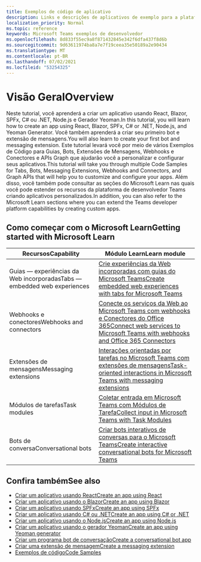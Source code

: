 ```yaml
---
title: Exemplos de código de aplicativo
description: Links e descrições de aplicativos de exemplo para a plataforma Microsoft Teams desenvolvedor
localization_priority: Normal
ms.topic: reference
keywords: Microsoft Teams exemplos de desenvolvedor
ms.openlocfilehash: 8d833f55ec9a8f871432845e342f6dfa437f8d6b
ms.sourcegitcommit: 9d63611974ba8a7e7f19ceea35e50189a2e90434
ms.translationtype: MT
ms.contentlocale: pt-BR
ms.lasthandoff: 07/02/2021
ms.locfileid: "53254325"
---
```

# <a name="overview"></a><span data-ttu-id="d20d0-104">Visão Geral</span><span class="sxs-lookup"><span data-stu-id="d20d0-104">Overview</span></span>

<span data-ttu-id="d20d0-105">Neste tutorial, você aprenderá a criar um aplicativo usando React, Blazor, SPFx, C# ou .NET, Node.js e Gerador Yeoman.</span><span class="sxs-lookup"><span data-stu-id="d20d0-105">In this tutorial, you will learn how to create an app using React, Blazor, SPFx, C# or .NET, Node.js, and Yeoman Generator.</span></span> <span data-ttu-id="d20d0-106">Você também aprenderá a criar seu primeiro bot e extensão de mensagens.</span><span class="sxs-lookup"><span data-stu-id="d20d0-106">You will also learn to create your first bot and messaging extension.</span></span> <span data-ttu-id="d20d0-107">Este tutorial levará você por meio de vários Exemplos de Código para Guias, Bots, Extensões de Mensagens, Webhooks e Conectores e APIs Graph que ajudarão você a personalizar e configurar seus aplicativos.</span><span class="sxs-lookup"><span data-stu-id="d20d0-107">This tutorial will take you through multiple Code Samples for Tabs, Bots, Messaging Extensions, Webhooks and Connectors, and Graph APIs that will help you to customize and configure your apps.</span></span> <span data-ttu-id="d20d0-108">Além disso, você também pode consultar as seções do Microsoft Learn nas quais você pode estender os recursos da plataforma de desenvolvedor Teams criando aplicativos personalizados.</span><span class="sxs-lookup"><span data-stu-id="d20d0-108">In addition, you can also refer to the Microsoft Learn sections where you can extend the Teams developer platform capabilities by creating custom apps.</span></span>  

## <a name="getting-started-with-microsoft-learn"></a><span data-ttu-id="d20d0-109">Como começar com o Microsoft Learn</span><span class="sxs-lookup"><span data-stu-id="d20d0-109">Getting started with Microsoft Learn</span></span>

| <span data-ttu-id="d20d0-110">**Recursos**</span><span class="sxs-lookup"><span data-stu-id="d20d0-110">**Capability**</span></span>| <span data-ttu-id="d20d0-111">**Módulo Learn**</span><span class="sxs-lookup"><span data-stu-id="d20d0-111">**Learn module**</span></span>|
|--------|-------------|
| <span data-ttu-id="d20d0-112">Guias — experiências da Web incorporadas</span><span class="sxs-lookup"><span data-stu-id="d20d0-112">Tabs  — embedded web experiences</span></span>  |  [<span data-ttu-id="d20d0-113">Crie experiências da Web incorporadas com guias do Microsoft Teams</span><span class="sxs-lookup"><span data-stu-id="d20d0-113">Create embedded web experiences with tabs for Microsoft Teams</span></span>](/learn/modules/embedded-web-experiences/) |
| <span data-ttu-id="d20d0-114">Webhooks e conectores</span><span class="sxs-lookup"><span data-stu-id="d20d0-114">Webhooks and connectors</span></span>  |  [<span data-ttu-id="d20d0-115">Conecte os serviços da Web ao Microsoft Teams com webhooks e Conectores do Office 365</span><span class="sxs-lookup"><span data-stu-id="d20d0-115">Connect web services to Microsoft Teams with webhooks and Office 365 Connectors</span></span>](/learn/modules/msteams-webhooks-connectors/) |
|<span data-ttu-id="d20d0-116">Extensões de mensagens</span><span class="sxs-lookup"><span data-stu-id="d20d0-116">Messaging extensions</span></span>  | [<span data-ttu-id="d20d0-117">Interações orientadas por tarefas no Microsoft Teams com extensões de mensagens</span><span class="sxs-lookup"><span data-stu-id="d20d0-117">Task-oriented interactions in Microsoft Teams with messaging extensions</span></span>](/learn/modules/msteams-messaging-extensions/)  |
| <span data-ttu-id="d20d0-118">Módulos de tarefas</span><span class="sxs-lookup"><span data-stu-id="d20d0-118">Task modules</span></span> |  [<span data-ttu-id="d20d0-119">Coletar entrada em Microsoft Teams com Módulos de Tarefa</span><span class="sxs-lookup"><span data-stu-id="d20d0-119">Collect input in Microsoft Teams with Task Modules</span></span>](/learn/modules/msteams-task-modules/) |
| <span data-ttu-id="d20d0-120">Bots de conversa</span><span class="sxs-lookup"><span data-stu-id="d20d0-120">Conversational bots</span></span>  | [<span data-ttu-id="d20d0-121">Criar bots interativos de conversas para o Microsoft Teams</span><span class="sxs-lookup"><span data-stu-id="d20d0-121">Create interactive conversational bots for Microsoft Teams</span></span>](/learn/modules/msteams-conversation-bots/)  |

## <a name="see-also"></a><span data-ttu-id="d20d0-122">Confira também</span><span class="sxs-lookup"><span data-stu-id="d20d0-122">See also</span></span>

* [<span data-ttu-id="d20d0-123">Criar um aplicativo usando React</span><span class="sxs-lookup"><span data-stu-id="d20d0-123">Create an app using React</span></span>](first-app-react.md)
* [<span data-ttu-id="d20d0-124">Criar um aplicativo usando o Blazor</span><span class="sxs-lookup"><span data-stu-id="d20d0-124">Create an app using Blazor</span></span>](first-app-blazor.md)
* [<span data-ttu-id="d20d0-125">Criar um aplicativo usando SPFx</span><span class="sxs-lookup"><span data-stu-id="d20d0-125">Create an app using SPFx</span></span>](first-app-spfx.md)
* [<span data-ttu-id="d20d0-126">Criar um aplicativo usando C# ou .NET</span><span class="sxs-lookup"><span data-stu-id="d20d0-126">Create an app using C# or .NET</span></span>](get-started-dotnet-app-studio.md)
* [<span data-ttu-id="d20d0-127">Criar um aplicativo usando o Node.js</span><span class="sxs-lookup"><span data-stu-id="d20d0-127">Create an app using Node.js</span></span>](get-started-nodejs-app-studio.md)
* [<span data-ttu-id="d20d0-128">Criar um aplicativo usando o gerador Yeoman</span><span class="sxs-lookup"><span data-stu-id="d20d0-128">Create an app using Yeoman generator</span></span>](get-started-yeoman.md)
* [<span data-ttu-id="d20d0-129">Criar um programa bot de conversação</span><span class="sxs-lookup"><span data-stu-id="d20d0-129">Create a conversational bot app</span></span>](first-app-bot.md)
* [<span data-ttu-id="d20d0-130">Criar uma extensão de mensagem</span><span class="sxs-lookup"><span data-stu-id="d20d0-130">Create a messaging extension</span></span>](first-message-extension.md)
* [<span data-ttu-id="d20d0-131">Exemplos de código</span><span class="sxs-lookup"><span data-stu-id="d20d0-131">Code Samples</span></span>](https://github.com/OfficeDev/Microsoft-Teams-Samples)